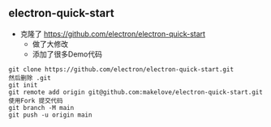 ## electron-quick-start


- 克隆了 https://github.com/electron/electron-quick-start
    - 做了大修改
    - 添加了很多Demo代码

```
git clone https://github.com/electron/electron-quick-start.git
然后删除 .git
git init 
git remote add origin git@github.com:makelove/electron-quick-start.git
使用Fork 提交代码
git branch -M main
git push -u origin main
```